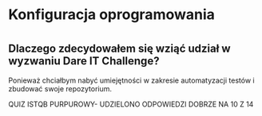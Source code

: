 # <h1> Konfiguracja oprogramowania
# <h2>Dlaczego zdecydowałem się wziąć udział w wyzwaniu Dare IT Challenge?

Ponieważ chciałbym nabyć umiejętności w zakresie automatyzacji testów i zbudować swoje repozytorium. 

QUIZ ISTQB PURPUROWY- UDZIELONO ODPOWIEDZI DOBRZE NA 10 Z 14

